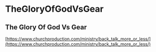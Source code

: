 # TheGloryOfGodVsGear 

## The Glory Of God Vs Gear
[https://www.churchproduction.com/ministry/back_talk_more_or_less/](https://www.churchproduction.com/ministry/back_talk_more_or_less/)
